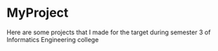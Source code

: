 # MyProject
Here are some projects that I made for the target during semester 3 of Informatics Engineering college

